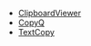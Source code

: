 - [ClipboardViewer](https://github.com/walterlv/ClipboardViewer)
- [CopyQ](https://github.com/hluk/CopyQ)
- [TextCopy](https://github.com/CopyText/TextCopy)
